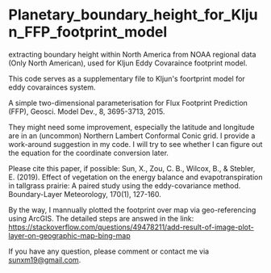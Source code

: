 # Planetary_boundary_height_for_Kljun_FFP_footprint_model
extracting boundary height within North America from NOAA regional data (Only North American), used for Kljun Eddy Covaraince footprint model. 

This code serves as a supplementary file to Kljun's foortprint model for eddy covarainces system.

  A simple two-dimensional parameterisation for Flux Footprint Prediction (FFP), Geosci. Model Dev., 8, 3695-3713, 2015. 
  
They might need some improvement, especially the latitude and longitude are in an (uncommon) Northern Lambert Conformal Conic grid. I provide a work-around suggestion in my code. I will try to see whether I can figure out the equation for the coordinate conversion later.

Please cite this paper, if possible: 
Sun, X., Zou, C. B., Wilcox, B., & Stebler, E. (2019). Effect of vegetation on the energy balance and evapotranspiration in tallgrass prairie: A paired study using the eddy-covariance method. Boundary-Layer Meteorology, 170(1), 127-160.

By the way, I mannually plotted the footprint over map via geo-referencing using ArcGIS. The detailed steps are answed in the link: https://stackoverflow.com/questions/49478211/add-result-of-image-plot-layer-on-geographic-map-bing-map  

If you have any question, please comment or contact me via sunxm19@gmail.com.
